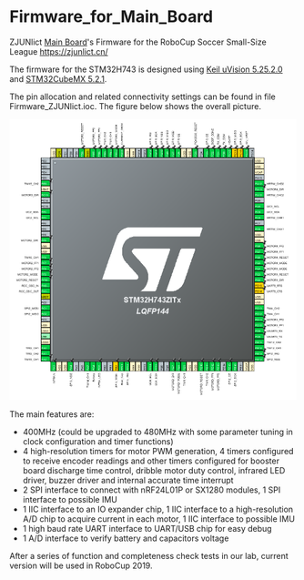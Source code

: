 # Firmware_for_Main_Board

ZJUNlict [Main Board](https://github.com/ZJUNlict/Main_Board)'s Firmware for the RoboCup Soccer Small-Size League https://zjunlict.cn/ 

The firmware for the STM32H743 is designed using  [Keil uVision 5.25.2.0](http://www2.keil.com/mdk5) and [STM32CubeMX 5.2.1](https://www.st.com/en/development-tools/stm32cubemx.html).

The pin allocation and related connectivity settings can be found in file Firmware_ZJUNlict.ioc. The figure below shows the overall picture.

![](./Images/Pin_Layout.png)

The main features are:
* 400MHz (could be upgraded to 480MHz with some parameter tuning in clock configuration and timer functions)
* 4 high-resolution timers for motor PWM generation, 4 timers configured to receive encoder readings and other timers configured for booster board discharge time control, dribble motor duty control, infrared LED driver, buzzer driver and internal accurate time interrupt
* 2 SPI interface to connect with nRF24L01P or SX1280 modules, 1 SPI interface to possible IMU
* 1 IIC interface to an IO expander chip, 1 IIC interface to a high-resolution A/D chip to acquire current in each motor, 1 IIC interface to possible IMU
* 1 high baud rate UART interface to UART/USB chip for easy debug
* 1 A/D interface to verify battery and capacitors voltage

After a series of function and completeness check tests in our lab, current version will be used in RoboCup 2019. 